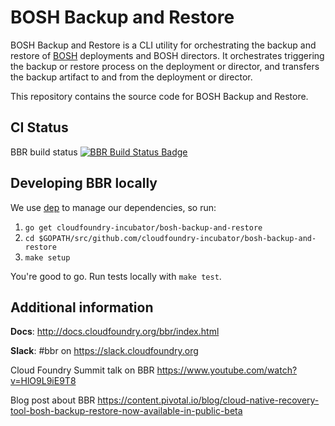 # BOSH Backup and Restore

BOSH Backup and Restore is a CLI utility for orchestrating the backup and restore of [BOSH](https://bosh.io/) deployments and BOSH directors. It orchestrates triggering the backup or restore process on the deployment or director, and transfers the backup artifact to and from the deployment or director.

This repository contains the source code for BOSH Backup and Restore.

## CI Status

BBR build status [![BBR Build Status Badge](https://backup-and-restore.ci.cf-app.com/api/v1/teams/main/pipelines/bbr/jobs/build-rc/badge)](https://backup-and-restore.ci.cf-app.com/teams/main/pipelines/bbr)

## Developing BBR locally

We use [dep](https://github.com/golang/dep) to manage our dependencies, so run:

1. `go get cloudfoundry-incubator/bosh-backup-and-restore`
1. `cd $GOPATH/src/github.com/cloudfoundry-incubator/bosh-backup-and-restore`
1. `make setup`

You're good to go. Run tests locally with `make test`.

## Additional information

**Docs**: http://docs.cloudfoundry.org/bbr/index.html

**Slack**: #bbr on https://slack.cloudfoundry.org

Cloud Foundry Summit talk on BBR https://www.youtube.com/watch?v=HlO9L9iE9T8

Blog post about BBR https://content.pivotal.io/blog/cloud-native-recovery-tool-bosh-backup-restore-now-available-in-public-beta
